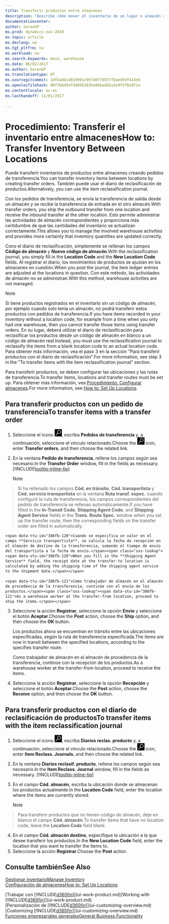 ```yaml
---
title: Transferir productos entre almacenes
description: "Describe cómo mover el inventario de un lugar o almacén a otro con el diario de reclasificación o con pedidos de transferencia."
documentationcenter: 
author: SorenGP
ms.prod: dynamics-nav-2018
ms.topic: article
ms.devlang: na
ms.tgt_pltfrm: na
ms.workload: na
ms.search.keywords: move, warehouse
ms.date: 06/02/2017
ms.author: SorenGP
ms.translationtype: HT
ms.sourcegitcommit: 1dfba8b14019991c95f40ffd5f7fbaed5df414eb
ms.openlocfilehash: 06f7b6d5efdd895383be8bbed82a3e9f5f8e071e
ms.contentlocale: es-es
ms.lasthandoff: 12/01/2017

---
```

# <a name="how-to-transfer-inventory-between-locations"></a><span data-ttu-id="386fb-103">Procedimiento: Transferir el inventario entre almacenes</span><span class="sxs-lookup"><span data-stu-id="386fb-103">How to: Transfer Inventory Between Locations</span></span>
<span data-ttu-id="386fb-104">Puede transferir inventarios de productos entre almacenes creando pedidos de transferencia.</span><span class="sxs-lookup"><span data-stu-id="386fb-104">You can transfer inventory items between locations by creating transfer orders.</span></span> <span data-ttu-id="386fb-105">También puede usar el diario de reclasificación de productos.</span><span class="sxs-lookup"><span data-stu-id="386fb-105">Alternatively, you can use the item reclassification journal.</span></span>

<span data-ttu-id="386fb-106">Con los pedidos de transferencia, se envía la transferencia de salida desde un almacén y se recibe la transferencia de entrada en el otro almacén.</span><span class="sxs-lookup"><span data-stu-id="386fb-106">With transfer orders, you ship the outbound transfer from one location and receive the inbound transfer at the other location.</span></span> <span data-ttu-id="386fb-107">Esto permite administrar las actividades de almacén correspondientes y proporciona más certidumbre de que las cantidades del inventario se actualizan correctamente.</span><span class="sxs-lookup"><span data-stu-id="386fb-107">This allows you to manage the involved warehouse activities and provides more certainty that inventory quantities are updated correctly.</span></span>

<span data-ttu-id="386fb-108">Cono el diario de reclasificación, simplemente se rellenan los campos **Código de almacén** y **Nuevo código de almacén**.</span><span class="sxs-lookup"><span data-stu-id="386fb-108">With the reclassification journal, you simply fill in the **Location Code** and the **New Location Code** fields.</span></span> <span data-ttu-id="386fb-109">Al registrar el diario, los movimientos de productos se ajustan en los almacenes en cuestión.</span><span class="sxs-lookup"><span data-stu-id="386fb-109">When you post the journal, the item ledger entries are adjusted at the locations in question.</span></span> <span data-ttu-id="386fb-110">Con este método, las actividades de almacén no se administran.</span><span class="sxs-lookup"><span data-stu-id="386fb-110">With this method, warehouse activities are not managed.</span></span>

> [!NOTE]  
>   <span data-ttu-id="386fb-111">Si tiene productos registrados en el inventario sin un código de almacén, por ejemplo cuando solo tenía un almacén, no podrá transferir estos productos con pedidos de transferencia.</span><span class="sxs-lookup"><span data-stu-id="386fb-111">If you have items recorded in your inventory without a location code, for example from a time when you only had one warehouse, then you cannot transfer those items using transfer orders.</span></span> <span data-ttu-id="386fb-112">En su lugar, deberá utilizar el diario de reclasificación para reclasificar los productos desde un código de almacén en blanco a un código de almacén real.</span><span class="sxs-lookup"><span data-stu-id="386fb-112">Instead, you must use the reclassification journal to reclassify the items from a blank location code to an actual location code.</span></span>  <span data-ttu-id="386fb-113">Para obtener más información, vea el paso 3 en la sección "Para transferir productos con el diario de reclasificación".</span><span class="sxs-lookup"><span data-stu-id="386fb-113">For more information, see step 3 in the "To transfer items with the item reclassification journal" section.</span></span>

<span data-ttu-id="386fb-114">Para transferir productos, se deben configurar las ubicaciones y las rutas de transferencia.</span><span class="sxs-lookup"><span data-stu-id="386fb-114">To transfer items, locations and transfer routes must be set up.</span></span> <span data-ttu-id="386fb-115">Para obtener más información, vea [Procedimiento: Configurar almacenes](inventory-how-setup-locations.md).</span><span class="sxs-lookup"><span data-stu-id="386fb-115">For more information, see [How to: Set Up Locations](inventory-how-setup-locations.md).</span></span>

## <a name="to-transfer-items-with-a-transfer-order"></a><span data-ttu-id="386fb-116">Para transferir productos con un pedido de transferencia</span><span class="sxs-lookup"><span data-stu-id="386fb-116">To transfer items with a transfer order</span></span>
1. <span data-ttu-id="386fb-117">Seleccione el icono ![Buscar página o informe](media/ui-search/search_small.png "icono Buscar página o informe"), escriba **Pedidos de transferencia** y, a continuación, seleccione el vínculo relacionado.</span><span class="sxs-lookup"><span data-stu-id="386fb-117">Choose the ![Search for Page or Report](media/ui-search/search_small.png "Search for Page or Report icon") icon, enter **Transfer orders**, and then choose the related link.</span></span>
2. <span data-ttu-id="386fb-118">En la ventana **Pedido de transferencia**, rellene los campos según sea necesario.</span><span class="sxs-lookup"><span data-stu-id="386fb-118">In the **Transfer Order** window, fill in the fields as necessary.</span></span> [!INCLUDE[tooltip-inline-tip](includes/tooltip-inline-tip_md.md)]

    > [!NOTE]  
>   <span data-ttu-id="386fb-119">Si ha rellenado los campos **Cód. en tránsito**, **Cód. transportista** y **Cód. servicio transportista** en la ventana **Ruta transf. espec.** cuando configuró la ruta de transferencia, los campos correspondientes del pedido de transferencia se rellenan automáticamente.</span><span class="sxs-lookup"><span data-stu-id="386fb-119">If you have filled in the **In-Transit Code**, **Shipping Agent Code**, and **Shipping Agent Service** fields in the **Trans. Route Spec.** window when you set up the transfer route, then the corresponding fields on the transfer order are filled in automatically.</span></span>

    <span data-ttu-id="386fb-120">Cuando se especifica un valor en el campo **Servicio transportista**, se calcula la fecha de recepción en el almacén de destino de la transferencia, sumando el tiempo de envío del transportista a la fecha de envío.</span><span class="sxs-lookup"><span data-stu-id="386fb-120">When you fill in the **Shipping Agent Service** field, the receipt date at the transfer-to location is calculated by adding the shipping time of the shipping agent service to the shipment date.</span></span>

    <span data-ttu-id="386fb-121">Como trabajador de almacén en el almacén de procedencia de la transferencia, continúe con el envío de los productos.</span><span class="sxs-lookup"><span data-stu-id="386fb-121">As a warehouse worker at the transfer-from location, proceed to ship the items.</span></span>
3. <span data-ttu-id="386fb-122">Seleccione la acción **Registrar**, seleccione la opción **Envío** y seleccione el botón **Aceptar**.</span><span class="sxs-lookup"><span data-stu-id="386fb-122">Choose the **Post** action, choose the **Ship** option, and then choose the **OK** button.</span></span>

    <span data-ttu-id="386fb-123">Los productos ahora se encuentran en tránsito entre las ubicaciones especificadas, según la ruta de transferencia especificada.</span><span class="sxs-lookup"><span data-stu-id="386fb-123">The items are now in transit between the specified locations, according to the specifies transfer route.</span></span>

    <span data-ttu-id="386fb-124">Como trabajador de almacén en el almacén de procedencia de la transferencia, continúe con la recepción de los productos.</span><span class="sxs-lookup"><span data-stu-id="386fb-124">As a warehouse worker at the transfer-from location, proceed to receive the items.</span></span>
4. <span data-ttu-id="386fb-125">Seleccione la acción **Registrar**, seleccione la opción **Recepción** y seleccione el botón **Aceptar**.</span><span class="sxs-lookup"><span data-stu-id="386fb-125">Choose the **Post** action, choose the **Receive** option, and then choose the **OK** button.</span></span>

## <a name="to-transfer-items-with-the-item-reclassification-journal"></a><span data-ttu-id="386fb-126">Para transferir productos con el diario de reclasificación de productos</span><span class="sxs-lookup"><span data-stu-id="386fb-126">To transfer items with the item reclassification journal</span></span>
1. <span data-ttu-id="386fb-127">Seleccione el icono ![Buscar página o informe](media/ui-search/search_small.png "icono Buscar página o informe"), escriba **Diarios reclas. producto** y, a continuación, seleccione el vínculo relacionado.</span><span class="sxs-lookup"><span data-stu-id="386fb-127">Choose the ![Search for Page or Report](media/ui-search/search_small.png "Search for Page or Report icon") icon, enter **Item Reclass. Journals**, and then choose the related link.</span></span>
2. <span data-ttu-id="386fb-128">En la ventana **Diarios reclasif. producto**, rellene los campos según sea necesario.</span><span class="sxs-lookup"><span data-stu-id="386fb-128">In the **Item Reclass. Journal** window, fill in the fields as necessary.</span></span> [!INCLUDE[tooltip-inline-tip](includes/tooltip-inline-tip_md.md)]
3. <span data-ttu-id="386fb-129">En el campo **Cód. almacén**, escriba la ubicación donde se almacenan los productos actualmente.</span><span class="sxs-lookup"><span data-stu-id="386fb-129">In the **Location Code** field, enter the location where the items are currently stored.</span></span>

    > [!NOTE]  
>   <span data-ttu-id="386fb-130">Para transferir productos que no tienen código de almacén, deje en blanco el campo **Cód. almacén**.</span><span class="sxs-lookup"><span data-stu-id="386fb-130">To transfer items that have no location code, leave the **Location Code** field blank.</span></span>
4. <span data-ttu-id="386fb-131">En el campo **Cód. almacén destino**, especifique la ubicación a la que desee transferir los productos.</span><span class="sxs-lookup"><span data-stu-id="386fb-131">In the **New Location Code** field, enter the location that you want to transfer the items to.</span></span>
5. <span data-ttu-id="386fb-132">Seleccione la acción **Registrar**.</span><span class="sxs-lookup"><span data-stu-id="386fb-132">Choose the **Post** action.</span></span>

## <a name="see-also"></a><span data-ttu-id="386fb-133">Consulte también</span><span class="sxs-lookup"><span data-stu-id="386fb-133">See Also</span></span>
[<span data-ttu-id="386fb-134">Gestionar inventario</span><span class="sxs-lookup"><span data-stu-id="386fb-134">Manage Inventory</span></span>](inventory-manage-inventory.md)  
[<span data-ttu-id="386fb-135">Configuración de almacenes</span><span class="sxs-lookup"><span data-stu-id="386fb-135">How to: Set Up Locations</span></span>](inventory-how-setup-locations.md)  

<span data-ttu-id="386fb-136">[Trabajar con [!INCLUDE[d365fin](includes/d365fin_md.md)]](ui-work-product.md)</span><span class="sxs-lookup"><span data-stu-id="386fb-136">[Working with [!INCLUDE[d365fin](includes/d365fin_md.md)]](ui-work-product.md)</span></span>  
<span data-ttu-id="386fb-137">[Personalización de [!INCLUDE[d365fin](includes/d365fin_md.md)]](ui-customizing-overview.md)</span><span class="sxs-lookup"><span data-stu-id="386fb-137">[Customizing [!INCLUDE[d365fin](includes/d365fin_md.md)]](ui-customizing-overview.md)</span></span>  
[<span data-ttu-id="386fb-138">Funciones empresariales generales</span><span class="sxs-lookup"><span data-stu-id="386fb-138">General Business Functionality</span></span>](ui-across-business-areas.md)

##

